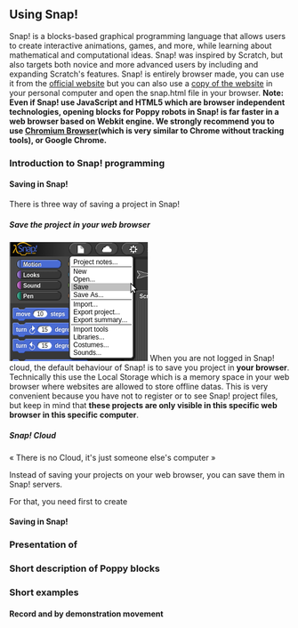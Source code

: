 ## Using Snap!
Snap! is a blocks-based graphical programming language that allows users to create interactive animations, games, and more, while learning about mathematical and computational ideas. 
Snap! was inspired by Scratch, but also targets both novice and more advanced users by including and expanding Scratch's features.
Snap! is entirely browser made, you can use it from the [official website](http://snap.berkeley.edu/snapsource/snap.html) but you can also use a [copy of the website](https://github.com/jmoenig/Snap--Build-Your-Own-Blocks/archive/v4.0.2.zip) in your personal computer and open the snap.html file in your browser.
**Note: Even if Snap! use JavaScript and HTML5 which are browser independent technologies, opening blocks for Poppy robots in Snap! is far faster in a web browser based on Webkit engine. We strongly recommend you to use [Chromium Browser](http://chromium.woolyss.com/)(which is very similar to Chrome without tracking tools), or Google Chrome.** 

### Introduction to Snap! programming 
#### Saving in Snap!
There is three way of saving a project in Snap!
##### Save the project in your web browser
![Save click](../img/snap/snap_save.png)
When you are not logged in Snap! cloud, the default behaviour of Snap! is to save you project in **your browser**.
Technically this use the Local Storage which is a memory space in your web browser where websites are allowed to store offline datas. This is very convenient because you have not to register or to see Snap! project files, but keep in mind that **these projects are only visible in this specific web browser in this specific computer**.
##### Snap! Cloud
« There is no Cloud, it's just someone else's computer »

Instead of saving your projects on your web browser, you can save them in Snap! servers.

For that, you need first to create 




#### Saving in Snap!
### Presentation of 
### Short description of Poppy blocks

### Short examples
#### Record and by demonstration movement  